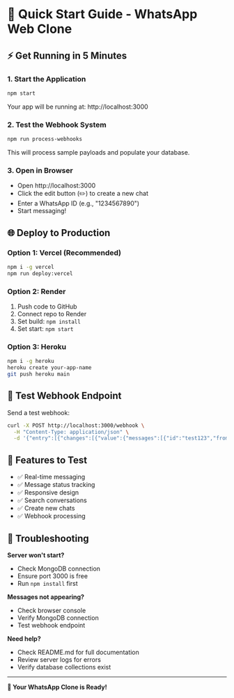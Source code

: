 # 🚀 Quick Start Guide - WhatsApp Web Clone

## ⚡ Get Running in 5 Minutes

### 1. Start the Application
```bash
npm start
```
Your app will be running at: http://localhost:3000

### 2. Test the Webhook System
```bash
npm run process-webhooks
```
This will process sample payloads and populate your database.

### 3. Open in Browser
- Open http://localhost:3000
- Click the edit button (✏️) to create a new chat
- Enter a WhatsApp ID (e.g., "1234567890")
- Start messaging!

## 🌐 Deploy to Production

### Option 1: Vercel (Recommended)
```bash
npm i -g vercel
npm run deploy:vercel
```

### Option 2: Render
1. Push code to GitHub
2. Connect repo to Render
3. Set build: `npm install`
4. Set start: `npm start`

### Option 3: Heroku
```bash
npm i -g heroku
heroku create your-app-name
git push heroku main
```

## 🧪 Test Webhook Endpoint

Send a test webhook:
```bash
curl -X POST http://localhost:3000/webhook \
  -H "Content-Type: application/json" \
  -d '{"entry":[{"changes":[{"value":{"messages":[{"id":"test123","from":"1234567890","timestamp":1234567890,"type":"text","text":{"body":"Hello!"}}]}}]}]}'
```

## 📱 Features to Test

- ✅ Real-time messaging
- ✅ Message status tracking
- ✅ Responsive design
- ✅ Search conversations
- ✅ Create new chats
- ✅ Webhook processing

## 🔧 Troubleshooting

**Server won't start?**
- Check MongoDB connection
- Ensure port 3000 is free
- Run `npm install` first

**Messages not appearing?**
- Check browser console
- Verify MongoDB connection
- Test webhook endpoint

**Need help?**
- Check README.md for full documentation
- Review server logs for errors
- Verify database collections exist

---

**🎯 Your WhatsApp Clone is Ready!** 